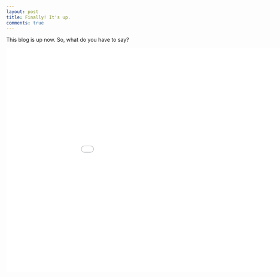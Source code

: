 ```yaml
---
layout: post
title: Finally! It's up.
comments: true
---
```

This blog is up now. So, what do you have to say?


<iframe src="/assets/lang.html"
    style="max-width = 100%"
    sandbox="allow-same-origin allow-scripts"
    width= "1000"
    height="600"
    scrolling="no"
    seamless="seamless"
    frameborder="0"
    align= "left">
</iframe>


 
        

